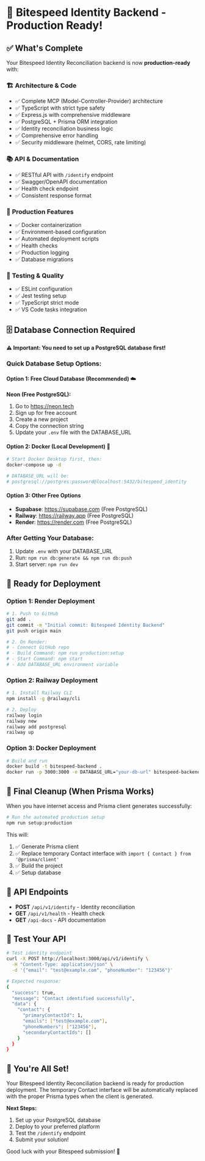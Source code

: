 # 🚀 Bitespeed Identity Backend - Production Ready!

## ✅ What's Complete

Your Bitespeed Identity Reconciliation backend is now **production-ready** with:

### 🏗️ **Architecture & Code**
- ✅ Complete MCP (Model-Controller-Provider) architecture
- ✅ TypeScript with strict type safety
- ✅ Express.js with comprehensive middleware
- ✅ PostgreSQL + Prisma ORM integration
- ✅ Identity reconciliation business logic
- ✅ Comprehensive error handling
- ✅ Security middleware (helmet, CORS, rate limiting)

### 📚 **API & Documentation**
- ✅ RESTful API with `/identify` endpoint
- ✅ Swagger/OpenAPI documentation
- ✅ Health check endpoint
- ✅ Consistent response format

### 🔧 **Production Features**
- ✅ Docker containerization
- ✅ Environment-based configuration
- ✅ Automated deployment scripts
- ✅ Health checks
- ✅ Production logging
- ✅ Database migrations

### 🧪 **Testing & Quality**
- ✅ ESLint configuration
- ✅ Jest testing setup
- ✅ TypeScript strict mode
- ✅ VS Code tasks integration

## 🗄️ **Database Connection Required**

**⚠️ Important: You need to set up a PostgreSQL database first!**

### Quick Database Setup Options:

#### Option 1: Free Cloud Database (Recommended) ☁️
**Neon (Free PostgreSQL):**
1. Go to https://neon.tech
2. Sign up for free account  
3. Create a new project
4. Copy the connection string
5. Update your `.env` file with the DATABASE_URL

#### Option 2: Docker (Local Development) 🐳
```bash
# Start Docker Desktop first, then:
docker-compose up -d

# DATABASE_URL will be:
# postgresql://postgres:password@localhost:5432/bitespeed_identity
```

#### Option 3: Other Free Options
- **Supabase**: https://supabase.com (Free PostgreSQL)
- **Railway**: https://railway.app (Free PostgreSQL) 
- **Render**: https://render.com (Free PostgreSQL)

### After Getting Your Database:
1. Update `.env` with your DATABASE_URL
2. Run: `npm run db:generate && npm run db:push`
3. Start server: `npm run dev`

## 🎯 **Ready for Deployment**

### Option 1: Render Deployment
```bash
# 1. Push to GitHub
git add .
git commit -m "Initial commit: Bitespeed Identity Backend"
git push origin main

# 2. On Render:
# - Connect GitHub repo
# - Build Command: npm run production:setup
# - Start Command: npm start
# - Add DATABASE_URL environment variable
```

### Option 2: Railway Deployment
```bash
# 1. Install Railway CLI
npm install -g @railway/cli

# 2. Deploy
railway login
railway new
railway add postgresql
railway up
```

### Option 3: Docker Deployment
```bash
# Build and run
docker build -t bitespeed-backend .
docker run -p 3000:3000 -e DATABASE_URL="your-db-url" bitespeed-backend
```

## 🔄 **Final Cleanup (When Prisma Works)**

When you have internet access and Prisma client generates successfully:

```bash
# Run the automated production setup
npm run setup:production
```

This will:
1. ✅ Generate Prisma client
2. ✅ Replace temporary Contact interface with `import { Contact } from '@prisma/client'`
3. ✅ Build the project
4. ✅ Setup database

## 📝 **API Endpoints**

- **POST** `/api/v1/identify` - Identity reconciliation
- **GET** `/api/v1/health` - Health check
- **GET** `/api-docs` - API documentation

## 🧪 **Test Your API**

```bash
# Test identity endpoint
curl -X POST http://localhost:3000/api/v1/identify \
  -H "Content-Type: application/json" \
  -d '{"email": "test@example.com", "phoneNumber": "123456"}'

# Expected response:
{
  "success": true,
  "message": "Contact identified successfully",
  "data": {
    "contact": {
      "primaryContactId": 1,
      "emails": ["test@example.com"],
      "phoneNumbers": ["123456"],
      "secondaryContactIds": []
    }
  }
}
```

## 🎉 **You're All Set!**

Your Bitespeed Identity Reconciliation backend is ready for production deployment. The temporary Contact interface will be automatically replaced with the proper Prisma types when the client is generated.

**Next Steps:**
1. Set up your PostgreSQL database
2. Deploy to your preferred platform
3. Test the `/identify` endpoint
4. Submit your solution!

Good luck with your Bitespeed submission! 🚀
